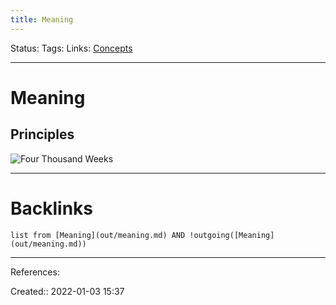 ```yaml
---
title: Meaning
---
```

Status: 
Tags: 
Links: [Concepts](None)
___
# Meaning
## Principles
![Four Thousand Weeks](out/permanent-highlights/four-thousand-weeks.md#^c7ydjv)
___
# Backlinks
```dataview
list from [Meaning](out/meaning.md) AND !outgoing([Meaning](out/meaning.md))
```
___
References:

Created:: 2022-01-03 15:37
